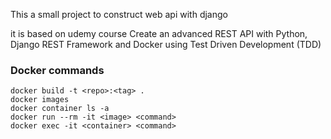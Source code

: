This a small project to construct web api with django

it is based on udemy course
Create an advanced REST API with Python, Django REST Framework and Docker using Test Driven Development (TDD)

### Docker commands

    docker build -t <repo>:<tag> .
    docker images
    docker container ls -a
    docker run --rm -it <image> <command>
    docker exec -it <container> <command>
